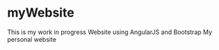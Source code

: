 myWebsite
=========
This is my work in progress Website using AngularJS and Bootstrap
My personal website

